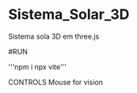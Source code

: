 # Sistema_Solar_3D
Sistema sola 3D em three.js


#RUN

'''npm i 
npx vite''' 



CONTROLS
Mouse for vision
